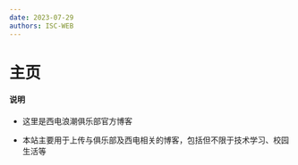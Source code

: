 ```yaml
---
date: 2023-07-29
authors: ISC-WEB
---
```


# 主页

#### 说明

- 这里是西电浪潮俱乐部官方博客

- 本站主要用于上传与俱乐部及西电相关的博客，包括但不限于技术学习、校园生活等

 